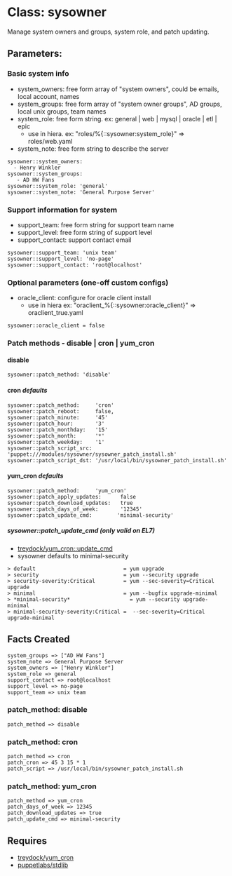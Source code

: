 # Class: sysowner

 Manage system owners and groups, system role, and patch updating. 

## Parameters: 

### Basic system info
  - system_owners: free form array of "system owners", could be emails, local account, names
  - system_groups: free form array of "system owner groups", AD groups, local unix groups, team names
  - system_role: free form string. ex: general | web | mysql | oracle | etl | epic
    * use in hiera. ex: "roles/%{::sysowner:system_role}" => roles/web.yaml
  - system_note: free form string to describe the server
  
```
sysowner::system_owners: 
  - Henry Winkler
sysowner::system_groups:
   - AD HW Fans
sysowner::system_role: 'general'
sysowner::system_note: 'General Purpose Server'
```

### Support information for system
  - support_team: free form string for support team name
  - support_level: free form string of support level
  - support_contact: support contact email

```
sysowner::support_team: 'unix team'
sysowner::support_level: 'no-page'
sysowner::support_contact: 'root@localhost'
```

### Optional parameters (one-off custom configs)
  - oracle_client: configure for oracle client install
    * use in hiera ex: "oraclient_%{::sysowner:oracle_client}" => oraclient_true.yaml
  
```
sysowner::oracle_client = false
```

### Patch methods - disable | cron | yum_cron
#### disable 
```
sysowner::patch_method: 'disable'
```
#### cron *defaults*
```
sysowner::patch_method:     'cron'
sysowner::patch_reboot:     false, 
sysowner::patch_minute:     '45'
sysowner::patch_hour:       '3'
sysowner::patch_monthday:   '15'
sysowner::patch_month:      '*'
sysowner::patch_weekday:    '1'
sysowner::patch_script_src: 'puppet:///modules/sysowner/sysowner_patch_install.sh'
sysowner::patch_script_dst: '/usr/local/bin/sysowner_patch_install.sh'
```
#### yum_cron *defaults*
```
sysowner::patch_method:     'yum_cron'
sysowner::patch_apply_updates:      false
sysowner::patch_download_updates:   true
sysowner::patch_days_of_week:       '12345'
sysowner::patch_update_cmd:        'minimal-security'
```
##### sysowner::patch_update_cmd (only valid on EL7)
  - [treydock/yum_cron::update_cmd](https://forge.puppetlabs.com/treydock/yum_cron#update_cmd)
  - sysowner defaults to minimal-security
```
> default                            = yum upgrade
> security                           = yum --security upgrade
> security-severity:Critical         = yum --sec-severity=Critical upgrade
> minimal                            = yum --bugfix upgrade-minimal
> *minimal-security*                   = yum --security upgrade-minimal
> minimal-security-severity:Critical =  --sec-severity=Critical upgrade-minimal
```

## Facts Created
```
system_groups => ["AD HW Fans"]
system_note => General Purpose Server
system_owners => ["Henry Winkler"]
system_role => general
support_contact => root@localhost
support_level => no-page
support_team => unix team
```
### patch_method: disable 
```patch_method => disable```
### patch_method: cron
```
patch_method => cron
patch_cron => 45 3 15 * 1
patch_script => /usr/local/bin/sysowner_patch_install.sh
```
### patch_method: yum_cron
```
patch_method => yum_cron
patch_days_of_week => 12345
patch_download_updates => true
patch_update_cmd => minimal-security
```

## Requires

  - [treydock/yum_cron](https://forge.puppetlabs.com/treydock/yum_cron)
  - [puppetlabs/stdlib](https://forge.puppetlabs.com/puppetlabs/stdlib)
